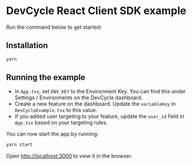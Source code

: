 # DevCycle React Client SDK example
Run the command below to get started:

## Installation
```sh
yarn
```

## Running the example

* In `App.tsx`, set `ENV_KEY` to the Environment Key. 
You can find this under Settings / Environments on the DevCycle dashboard.
* Create a new feature on the dashboard. Update the `variableKey` in `DevCycleExample.tsx` to this value.
* If you added user targeting to your feature, update the `user_id` field in `App.tsx` based on your targeting rules.

You can now start the app by running:
```sh 
yarn start
```
Open [http://localhost:3000](http://localhost:3000) to view it in the browser.
